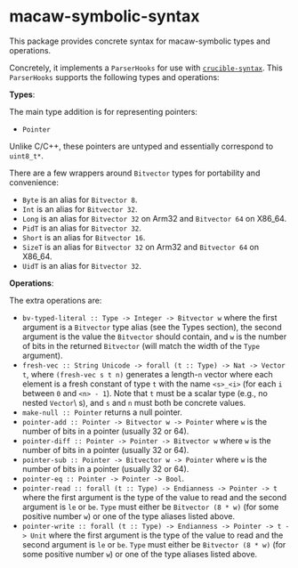 # macaw-symbolic-syntax

This package provides concrete syntax for macaw-symbolic types and operations.

Concretely, it implements a `ParserHooks` for use with [`crucible-syntax`][syn].
This `ParserHooks` supports the following types and operations:

**Types**:

The main type addition is for representing pointers:

- `Pointer`

Unlike C/C++, these pointers are untyped and essentially correspond to `uint8_t*`.

There are a few wrappers around `Bitvector` types for portability and convenience:

- `Byte` is an alias for `Bitvector 8`.
- `Int` is an alias for `Bitvector 32`.
- `Long` is an alias for `Bitvector 32` on Arm32 and `Bitvector 64` on X86_64.
- `PidT` is an alias for `Bitvector 32`.
- `Short` is an alias for `Bitvector 16`.
- `SizeT` is an alias for `Bitvector 32` on Arm32 and `Bitvector 64` on X86_64.
- `UidT` is an alias for `Bitvector 32`.

**Operations**:

The extra operations are:

- `bv-typed-literal :: Type -> Integer -> Bitvector w` where the first argument is a `Bitvector` type alias (see the Types section), the second argument is the value the `Bitvector` should contain, and `w` is the number of bits in the returned `Bitvector` (will match the width of the `Type` argument).
- `fresh-vec :: String Unicode -> forall (t :: Type) -> Nat -> Vector t`, where `(fresh-vec s t n)` generates a length-`n` vector where each element is a fresh constant of type `t` with the name `<s>_<i>` (for each `i` between `0` and `<n> - 1`). Note that `t` must be a scalar type (e.g., no nested `Vector`\ s), and `s` and `n` must both be concrete values.
- `make-null :: Pointer` returns a null pointer.
- `pointer-add :: Pointer -> Bitvector w -> Pointer` where `w` is the number of bits in a pointer (usually 32 or 64).
- `pointer-diff :: Pointer -> Pointer -> Bitvector w` where `w` is the number of bits in a pointer (usually 32 or 64).
- `pointer-sub :: Pointer -> Bitvector w -> Pointer` where `w` is the number of bits in a pointer (usually 32 or 64).
- `pointer-eq :: Pointer -> Pointer -> Bool`.
- `pointer-read :: forall (t :: Type) -> Endianness -> Pointer -> t` where the first argument is the type of the value to read and the second argument is `le` or `be`. `Type` must either be `Bitvector (8 * w)` (for some positive number `w`) or one of the type aliases listed above.
- `pointer-write :: forall (t :: Type) -> Endianness -> Pointer -> t -> Unit` where the first argument is the type of the value to read and the second argument is `le` or `be`. `Type` must either be `Bitvector (8 * w)` (for some positive number `w`) or one of the type aliases listed above.

[syn]: https://github.com/GaloisInc/crucible/tree/master/crucible-syntax
